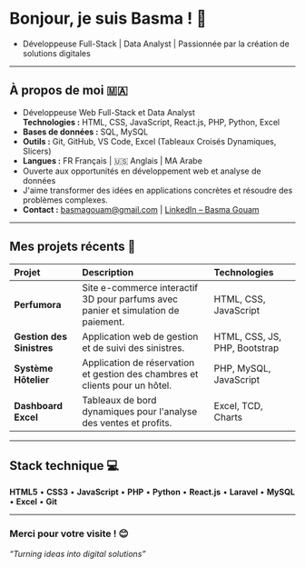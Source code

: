 # Bonjour, je suis Basma ! 👋

- Développeuse Full-Stack | Data Analyst | Passionnée par la création de solutions digitales

---

## À propos de moi 🇲🇦

- Développeuse Web Full-Stack et Data Analyst  
  **Technologies :** HTML, CSS, JavaScript, React.js, PHP, Python, Excel  
- **Bases de données :** SQL, MySQL  
- **Outils :** Git, GitHub, VS Code, Excel (Tableaux Croisés Dynamiques, Slicers)  
- **Langues :** FR Français | 🇺🇸 Anglais | MA Arabe  
- Ouverte aux opportunités en développement web et analyse de données  
- J'aime transformer des idées en applications concrètes et résoudre des problèmes complexes.  
- **Contact :** [basmagouam@gmail.com](mailto:basmagouam@gmail.com) | [LinkedIn – Basma Gouam](https://www.linkedin.com/in/basma-gouam-435167298/)

---

## Mes projets récents 🚀

| Projet | Description | Technologies |
| :--- | :--- | :--- |
| **Perfumora** | Site e-commerce interactif 3D pour parfums avec panier et simulation de paiement. | HTML, CSS, JavaScript |
| **Gestion des Sinistres** | Application web de gestion et de suivi des sinistres. | HTML, CSS, JS, PHP, Bootstrap |
| **Système Hôtelier** | Application de réservation et gestion des chambres et clients pour un hôtel. | PHP, MySQL, JavaScript |
| **Dashboard Excel** | Tableaux de bord dynamiques pour l'analyse des ventes et profits. | Excel, TCD, Charts |

---

## Stack technique 💻

**HTML5** • **CSS3** • **JavaScript** • **PHP** • **Python** • **React.js** • **Laravel** • **MySQL** • **Excel** • **Git**

---

### Merci pour votre visite ! 😊

*“Turning ideas into digital solutions”*
